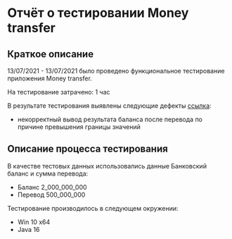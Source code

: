 # Отчёт о тестировании Money transfer

## Краткое описание

13/07/2021 - 13/07/2021 было проведено функциональное тестирование приложения Money transfer.

На тестирование затрачено: 1 час

В результате тестирования выявлены следующие дефекты [ссылка](https://github.com/alexkv2602/Money-transfer/issues/1):
* некорректный вывод результата баланса после перевода по причине превышения границы значений


## Описание процесса тестирования



В качестве тестовых данных использовались данные Банковский баланс и сумма перевода:
* Баланс 2_000_000_000 
* Перевод 500_000_000


Тестирование производилось в следующем окружении:
* Win 10 x64
* Java 16
